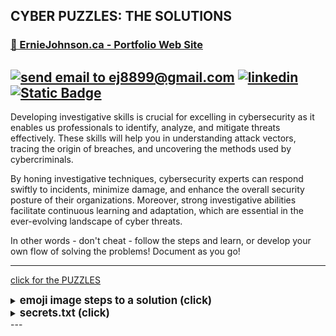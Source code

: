## CYBER PUZZLES: THE SOLUTIONS
### [🏡 ErnieJohnson.ca - Portfolio Web Site](https://www.erniejohnson.ca)

<a href="mailto:ej8899@gmail.com" target="_blank"><img src="https://img.shields.io/badge/Gmail-D14836?style=for-the-badge&logo=gmail&logoColor=white" alt="send email to ej8899@gmail.com" /></a>&nbsp;<a href="https://www.linkedin.com/in/ernie-johnson/" target="_blank"><img src="https://img.shields.io/badge/LinkedIn-0077B5?style=for-the-badge&logo=linkedin&logoColor=white" alt="linkedin" /></a>&nbsp;<a href="https://flowcv.com/resume/0chloacpte"><img alt="Static Badge" src="https://img.shields.io/badge/RESUME-8A2BE2?style=for-the-badge"></a>
---

Developing investigative skills is crucial for excelling in cybersecurity as it enables us professionals to identify, analyze, and mitigate threats effectively. These skills will help you in understanding attack vectors, tracing the origin of breaches, and uncovering the methods used by cybercriminals.

By honing investigative techniques, cybersecurity experts can respond swiftly to incidents, minimize damage, and enhance the overall security posture of their organizations. Moreover, strong investigative abilities facilitate continuous learning and adaptation, which are essential in the ever-evolving landscape of cyber threats.

In other words - don't cheat - follow the steps and learn, or develop your own flow of solving the problems!  Document as you go!

---
[click for the PUZZLES](README.md)  

<details>
<summary><BIG><b>emoji image steps to a solution (click)</b></big></summary>  

- downloaded the image  

- opened it then looked for EXIF data (nothing obvious)  

- did a google search for exif viewers in case I missed something in the above - found this one: https://jimpl.com/

- Looked at that, found 'suspect' information (it says there is 39 bytes in meta data - not sure that's were the message was though

- opened it in a hex editor ( https://hexed.it/ ) to have a closer look.  Nothing too significant to find there, so I assumed it was embedded into the image pixels themselves.

- that takes us on to  steganography. I did a google search and this was the first in my google search: https://stylesuxx.github.io/steganography/  - you'll find the answer in there.
</details>

<details>
<summary><BIG><b>secrets.txt (click)</b></big></summary> 

- downloaded the file  

- opened it in my favorite text editor (Sublime Text 4)

- observed hex data only - no  obvious text was present


- looked up file signatures (magic numbers) and compared the first few bytes.  Newbies - you'll want to remember that the first few bytes of a file are the magic number.  You can find a list of these here: https://en.wikipedia.org/wiki/List_of_file_signatures
and here: https://www.garykessler.net/library/file_sigs.html

- recognize it a GZIP file.

- let gzip undo it's thing to reveal the message
</details>
---
<div align="right"><img src="https://komarev.com/ghpvc/?username=ej8899-cyber-projects&style=flat-square&color=008080" alt=""/></div>